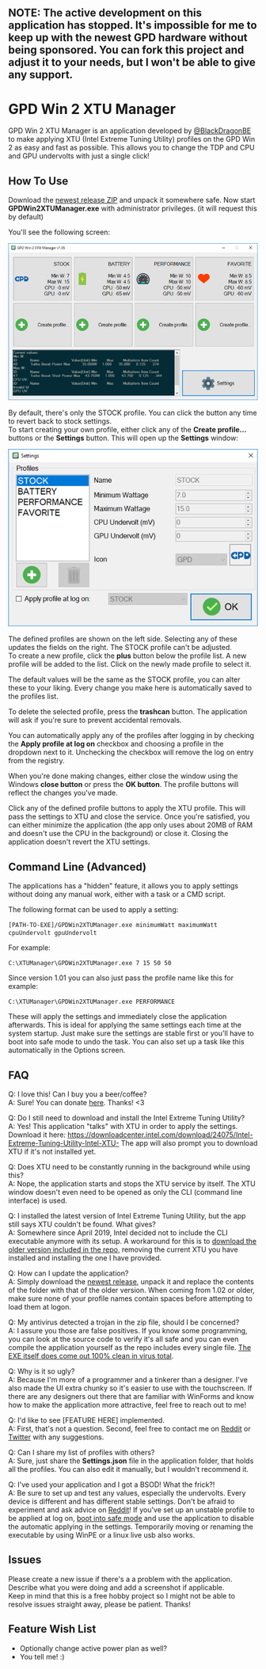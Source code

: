 ## NOTE: The active development on this application has stopped. It's impossible for me to keep up with the newest GPD hardware without being sponsored. You can fork this project and adjust it to your needs, but I won't be able to give any support. 

# GPD Win 2 XTU Manager

GPD Win 2 XTU Manager is an application developed by [@BlackDragonBE](https://twitter.com/BlackDragonBE) to make applying XTU (Intel Extreme Tuning Utility) profiles on the GPD Win 2 as easy and fast as possible. This allows you to change the TDP and CPU and GPU undervolts with just a single click!

## How To Use

Download the [newest release ZIP](https://github.com/BlackDragonBE/GPDWin2XTUManager/releases) and unpack it somewhere safe. Now start **GPDWin2XTUManager.exe** with administrator privileges. (it will request this by default)  
  
You'll see the following screen:

![](Images/Main105.png)

By default, there's only the STOCK profile. You can click the button any time to revert back to stock settings.  
To start creating your own profile, either click any of the **Create profile...** buttons or the **Settings** button. This will open up the **Settings** window:

![](Images/Options105.png)

The defined profiles are shown on the left side. Selecting any of these updates the fields on the right. The STOCK profile can't be adjusted.  
To create a new profile, click the **plus** button below the profile list. A new profile will be added to the list. Click on the newly made profile to select it.

The default values will be the same as the STOCK profile, you can alter these to your liking. Every change you make here is automatically saved to the profiles list.

To delete the selected profile, press the **trashcan** button. The application will ask if you're sure to prevent accidental removals.

You can automatically apply any of the profiles after logging in by checking the **Apply profile at log on** checkbox and choosing a profile in the dropdown next to it. Unchecking the checkbox will remove the log on entry from the registry.

When you're done making changes, either close the window using the Windows **close button** or press the **OK button**. The profile buttons will reflect the changes you've made.

Click any of the defined profile buttons to apply the XTU profile. This will pass the settings to XTU and close the service. 
Once you're satisfied, you can either minimize the application (the app only uses about 20MB of RAM and doesn't use the CPU in the background) or close it. Closing the application doesn't revert the XTU settings.

## Command Line (Advanced)

The applications has a "hidden" feature, it allows you to apply settings without doing any manual work, either with a task or a CMD script.  

The following format can be used to apply a setting:

    [PATH-TO-EXE]/GPDWin2XTUManager.exe minimumWatt maximumWatt cpuUndervolt gpuUndervolt

For example:

    C:\XTUManager\GPDWin2XTUManager.exe 7 15 50 50

Since version 1.01 you can also just pass the profile name like this for example:

    C:\XTUManager\GPDWin2XTUManager.exe PERFORMANCE

These will apply the settings and immediately close the application afterwards. This is ideal for applying the same settings each time at the system startup. Just make sure the settings are stable first or you'll have to boot into safe mode to undo the task. You can also set up a task like this automatically in the Options screen.

## FAQ

Q: I love this! Can I buy you a beer/coffee?  
A: Sure! You can donate [here](https://www.paypal.me/blackdragonbe). Thanks! <3

Q: Do I still need to download and install the Intel Extreme Tuning Utility?  
A: Yes! This application "talks" with XTU in order to apply the settings. Download it here: https://downloadcenter.intel.com/download/24075/Intel-Extreme-Tuning-Utility-Intel-XTU-
The app will also prompt you to download XTU if it's not installed yet.  

Q: Does XTU need to be constantly running in the background while using this?  
A: Nope, the application starts and stops the XTU service by itself. The XTU window doesn't even need to be opened as only the CLI (command line interface) is used.

Q: I installed the latest version of Intel Extreme Tuning Utility, but the app still says XTU couldn't be found. What gives?  
A: Somewhere since April 2019, Intel decided not to include the CLI executable anymore with its setup. A workaround for this is to [download the older version included in the repo](https://github.com/BlackDragonBE/GPDWin2XTUManager/blob/master/XTU_Installer/XTU-Setup-6.4.1.25.exe), removing the current XTU you have installed and installing the one I have provided.

Q: How can I update the application?  
A: Simply download the [newest release](https://github.com/BlackDragonBE/GPDWin2XTUManager/releases), unpack it and replace the contents of the folder with that of the older version. When coming from 1.02 or older, make sure none of your profile names contain spaces before attempting to load them at logon.  
  
Q: My antivirus detected a trojan in the zip file, should I be concerned?  
A: I assure you those are false positives. If you know some programming, you can look at the source code to verify it's all safe and you can even compile the application yourself as the repo includes every single file. [The EXE itself does come out 100% clean in virus total](https://www.virustotal.com/#/file/ba977731854d83cd75122f2419c6be94df46483ebbaa097727d8f212430e4125/detection).
  
Q: Why is it so ugly?  
A: Because I'm more of a programmer and a tinkerer than a designer. I've also made the UI extra chunky so it's easier to use with the touchscreen. If there are any designers out there that are familiar with WinForms and know how to make the application more attractive, feel free to reach out to me! 

Q: I'd like to see [FEATURE HERE] implemented.  
A: First, that's not a question. Second, feel free to contact me on [Reddit](https://www.reddit.com/user/BlackDragonBE/) or [Twitter](https://twitter.com/BlackDragonBE) with any suggestions.

Q: Can I share my list of profiles with others?  
A: Sure, just share the **Settings.json** file in the application folder, that holds all the profiles. You can also edit it manually, but I wouldn't recommend it.

Q: I've used your application and I got a BSOD! What the frick?!  
A: Be sure to set up and test any values, especially the undervolts. Every device is different and has different stable settings. Don't be afraid to experiment and ask advice on [Reddit](https://www.reddit.com/r/gpdwin/)!
If you've set up an unstable profile to be applied at log on, [boot into safe mode](https://www.digitalcitizen.life/4-ways-boot-safe-mode-windows-10) and use the application to disable the automatic applying in the settings. Temporarily moving or renaming the executable by using WinPE or a linux live usb also works.

## Issues

Please create a new issue if there's a a problem with the application. Describe what you were doing and add a screenshot if applicable.  
Keep in mind that this is a free hobby project so I might not be able to resolve issues straight away, please be patient. Thanks!

## Feature Wish List

- Optionally change active power plan as well?
- You tell me! :)
